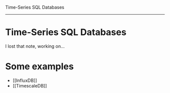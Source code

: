 Time-Series SQL Databases

---

# **Time-Series SQL Databases**
I lost that note, working on...

# **Some examples**
- [[InfluxDB]]
- [[TimescaleDB]]